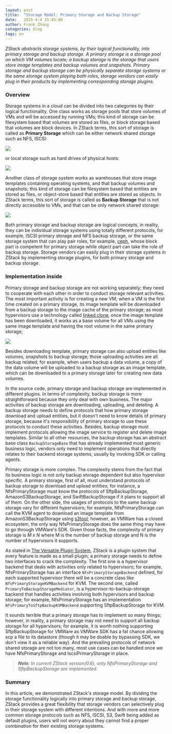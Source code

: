 ```yaml
---
layout: post
title:  "Storage Model: Primary Storage and Backup Storage"
date:   2015-4-4 15:43:00
author: Frank Zhang
categories: blog
tags: en
---
```


*ZStack abstracts storage systems, by their logical functionality, into primary storage and backup storage. A primary storage is a storage
pool on which VM volumes locate; a backup storage is the storage that users store image templates and backup volumes and
snapshots. Primary storage and backup storage can be physically separate storage systems or the same storage system playing both roles, storage
vendors can easily plug in their products by implementing corresponding storage plugins.*

### Overview

Storage systems in a cloud can be divided into two categories by their logical functionality. One class works as storage pools
that store volumes of VMs and will be accessed by running VMs; this kind of storage can be filesystem based that
volumes are stored as files, or block storage based that volumes are block devices. In ZStack terms,
this sort of storage is called as **Primary Storage** which can be either network shared storage such as NFS, ISCSI: 

<img src="../../images/blogs/scalability/storage1.png" class="center-img img-responsive">

or local storage such as hard drives of physical hosts:

<img src="../../images/blogs/scalability/storage2.png" class="center-img img-responsive">

Another class of storage system works as warehouses that store image templates containing operating systems, and that backup
volumes and snapshots; this kind of storage can be filesystem based that entities are stored as files,
or object-store based that entities are stored as objects. In ZStack terms, this sort of storage is called as **Backup Storage** that
is not directly accessible to VMs, and that can be only network shared storage:

<img src="../../images/blogs/scalability/storage3.png" class="center-img img-responsive">

Both primary storage and backup storage are logical concepts, in reality, they can be individual storage systems using totally
different protocols, for example, ISCSI primary storage and NFS backup storage, or the same storage system that can play pair roles,
for example, [ceph](http://ceph.com/), whose block part is competent for primary storage while object part can take the role of backup storage. 
Storage vendors can easily plug in their storage systems in ZStack by implementing storage plugins, for both primary storage and backup storage.

### Implementation inside

Primary storage and backup storage are not working separately; they need to cooperate with each other in order to conduct storage
relevant activities. The most important activity is for creating a new VM; when a VM is the first time created on a primary storage, its
image template will be downloaded from a backup storage to the image cache of the primary storage; as most hypervisors use a technology
called [linked clone](https://www.vmware.com/support/ws55/doc/ws_clone_overview.html), once the image template has been downloaded,
it works as a base volume for all VMs using the same image template and having the root volume in the same primary storage;

<img src="../../images/blogs/scalability/storage4.png" class="center-img img-responsive">

Besides downloading template, primary storage can also upload entities like volumes, snapshots to backup storage; those
uploading activities are all backup related; for example, when users backup a data volume, a copy of the data volume will be uploaded
to a backup storage as an image template, which can be downloaded to a primary storage later for creating new data volumes.

In the source code, primary storage and backup storage are implemented in different plugins. In terms of complexity, backup storage
is more straightforward because they only deal with own business. The major activities of backup storage are downloading, uploading, and deleting.
A backup storage needs to define protocols that how primary storage download and upload entities, but it doesn't need to know details of
primary storage, because it's responsibility of primary storage to use these protocols to conduct these activities. Besides, backup storage must
implement protocols allowing the image service to register and delete image templates. Similar to all other resources, the backup storage has an abstract base
class `BackupStorageBase` that has already implemented most generic business logic, vendors only need to implement operations that directly relates to
their backend storage systems, usually by invoking SDK or calling agents.

Primary storage is more complex. The complexity stems from the fact that its business logic is not only backup storage dependent but also hypervisor
specific. A primary storage, first of all, must understand protocols of backup storage to download and upload entities; for instance, a NfsPrimaryStorage
must know the protocols of SftpBackupStorage, AmazonS3BackupStorage, and SwiftBackupStorage if it plans to support all of them. On the other side, the usages
of protocols to the same backup storage vary for different hypervisors; for example, NfsPrimaryStorage can call the KVM agent to download an image
template from AmazonS3BackupStorage using [s3tool](http://s3tools.org/s3cmd); however, as VMWare has a closed ecosystem, the only way NfsPrimaryStorage does
the same thing may have to go through VMWare's SDK. Given those facts, the complexity of primary storage is *M x N* where M is the number of backup storage
and N is the number of hypervisors it supports.

As stated in [The Versatile Plugin System](plugin.html), ZStack is a plugin system that every feature is made as a small plugin; a primary storage
needs to define two interfaces to crack the complexity. The first one is a hypervisor backend that deals with activities only related to hypervisors;
for example, NfsPrimaryStorage has an interface `NfsPrimaryStorageBackend` defined, for each supported hypervisor there will be a concrete class like
`NfsPrimaryStorageKVMBackend` for KVM. The second one, called `PrimaryToBackupStorageMediator`, is a hypervisor-to-backup-storage backend that handles activities
involving both hypervisors and backup storage; for example, NfsPrimaryStorage has an implementation `NfsPrimaryToSftpBackupKVMBackend` supporting SftpBackupStorage for KVM.

It sounds terrible that a primary storage has to implement so many things; however, in reality, a primary storage may not need
to support all backup storage for all hypervisors; for example, it is worth nothing supporting SftpBackupStorage for VMWare as VMWare SDK
has a fat chance allowing scp a file to its datastore (though it may be doable by bypassing SDK, we don't view it as a reliable way). And the
prevailing protocols of network shared storage are not too many, most use cases can be handled once we have NfsPrimaryStorage and IscsiPrimaryStorage
in place.

>***Note**: In current ZStack version(0.6), only NfsPrimaryStorage and SftpBackupStorage are implemented.*


### Summary

In this article, we demonstrated ZStack's storage model. By dividing the storage functionality logically into primary storage and
backup storage, ZStack provides a great flexibility that storage vendors can selectively plug in their storage system with different intentions. 
And with more and more common storage protocols such as NFS, ISCSI, S3, Swift being added as default plugins, users will not worry
about they cannot find a proper combination for their existing storage systems.




